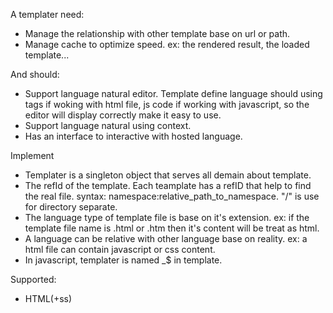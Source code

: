 A templater need:
- Manage the relationship with other template base on url or path.
- Manage cache to optimize speed. ex: the rendered result, the loaded template...

And should:
- Support language natural editor. Template define language should using tags if woking with html file, js code if working with javascript, so the editor will display correctly make it easy to use.
- Support language natural using context.
- Has an interface to interactive with hosted language.


Implement 
- Templater is a singleton object that serves all demain about template.
- The refId of the template. Each teamplate has a refID that help to find the real file. syntax: namespace:relative_path_to_namespace. "/" is use for directory separate.
- The language type of template file is base on it's extension. ex: if the template file name is .html or .htm then it's content will be treat as html.
- A language can be relative with other language base on reality. ex: a html file can contain javascript or css content.
- In javascript, templater is named _$ in template.

Supported:
- HTML(+ss)